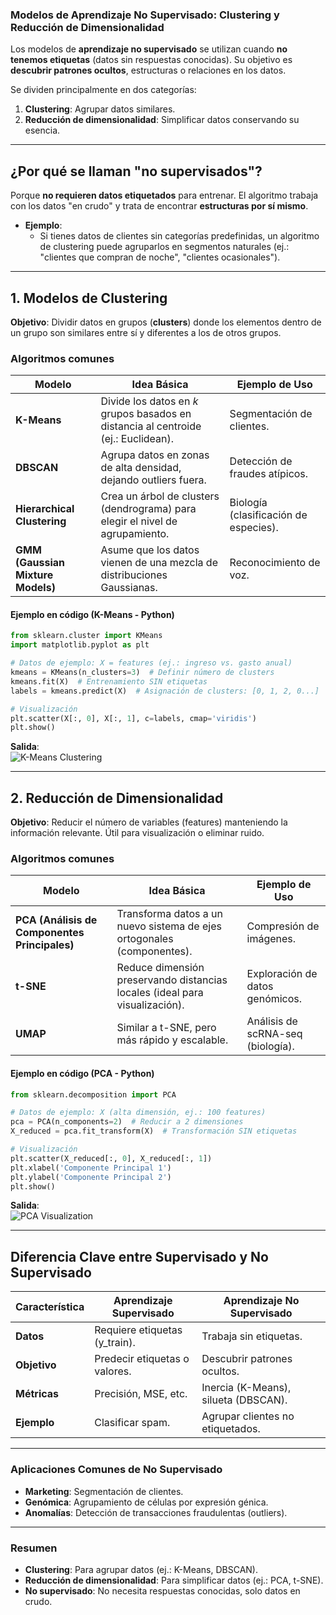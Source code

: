 ### **Modelos de Aprendizaje No Supervisado: Clustering y Reducción de Dimensionalidad**  

Los modelos de **aprendizaje no supervisado** se utilizan cuando **no tenemos etiquetas** (datos sin respuestas conocidas). Su objetivo es **descubrir patrones ocultos**, estructuras o relaciones en los datos.  

Se dividen principalmente en dos categorías:  
1. **Clustering**: Agrupar datos similares.  
2. **Reducción de dimensionalidad**: Simplificar datos conservando su esencia.  

---

## **¿Por qué se llaman "no supervisados"?**  
Porque **no requieren datos etiquetados** para entrenar. El algoritmo trabaja con los datos "en crudo" y trata de encontrar **estructuras por sí mismo**.  

- **Ejemplo**:  
  - Si tienes datos de clientes sin categorías predefinidas, un algoritmo de clustering puede agruparlos en segmentos naturales (ej.: "clientes que compran de noche", "clientes ocasionales").  

---

## **1. Modelos de Clustering**  
**Objetivo**: Dividir datos en grupos (**clusters**) donde los elementos dentro de un grupo son similares entre sí y diferentes a los de otros grupos.  

### **Algoritmos comunes**  

| Modelo               | Idea Básica                                                                 | Ejemplo de Uso                     |  
|----------------------|-----------------------------------------------------------------------------|------------------------------------|  
| **K-Means**          | Divide los datos en *k* grupos basados en distancia al centroide (ej.: Euclidean). | Segmentación de clientes. |  
| **DBSCAN**           | Agrupa datos en zonas de alta densidad, dejando outliers fuera.            | Detección de fraudes atípicos.     |  
| **Hierarchical Clustering** | Crea un árbol de clusters (dendrograma) para elegir el nivel de agrupamiento. | Biología (clasificación de especies). |  
| **GMM (Gaussian Mixture Models)** | Asume que los datos vienen de una mezcla de distribuciones Gaussianas. | Reconocimiento de voz. |  

#### **Ejemplo en código (K-Means - Python)**  
```python
from sklearn.cluster import KMeans
import matplotlib.pyplot as plt

# Datos de ejemplo: X = features (ej.: ingreso vs. gasto anual)
kmeans = KMeans(n_clusters=3)  # Definir número de clusters
kmeans.fit(X)  # Entrenamiento SIN etiquetas
labels = kmeans.predict(X)  # Asignación de clusters: [0, 1, 2, 0...]

# Visualización
plt.scatter(X[:, 0], X[:, 1], c=labels, cmap='viridis')
plt.show()
```
**Salida**:  
![K-Means Clustering](https://miro.medium.com/max/1200/1*9hYX3Zf5Q5O0eY5pX3x6qQ.png)  

---

## **2. Reducción de Dimensionalidad**  
**Objetivo**: Reducir el número de variables (features) manteniendo la información relevante. Útil para visualización o eliminar ruido.  

### **Algoritmos comunes**  

| Modelo               | Idea Básica                                                                 | Ejemplo de Uso                     |  
|----------------------|-----------------------------------------------------------------------------|------------------------------------|  
| **PCA (Análisis de Componentes Principales)** | Transforma datos a un nuevo sistema de ejes ortogonales (componentes). | Compresión de imágenes. |  
| **t-SNE**            | Reduce dimensión preservando distancias locales (ideal para visualización). | Exploración de datos genómicos. |  
| **UMAP**             | Similar a t-SNE, pero más rápido y escalable.                               | Análisis de scRNA-seq (biología). |  

#### **Ejemplo en código (PCA - Python)**  
```python
from sklearn.decomposition import PCA

# Datos de ejemplo: X (alta dimensión, ej.: 100 features)
pca = PCA(n_components=2)  # Reducir a 2 dimensiones
X_reduced = pca.fit_transform(X)  # Transformación SIN etiquetas

# Visualización
plt.scatter(X_reduced[:, 0], X_reduced[:, 1])
plt.xlabel('Componente Principal 1')
plt.ylabel('Componente Principal 2')
plt.show()
```
**Salida**:  
![PCA Visualization](https://scikit-learn.org/stable/_images/sphx_glr_plot_pca_iris_001.png)  

---

## **Diferencia Clave entre Supervisado y No Supervisado**  
| Característica      | Aprendizaje Supervisado               | Aprendizaje No Supervisado         |  
|---------------------|---------------------------------------|------------------------------------|  
| **Datos**           | Requiere etiquetas (y_train).         | Trabaja sin etiquetas.             |  
| **Objetivo**        | Predecir etiquetas o valores.         | Descubrir patrones ocultos.        |  
| **Métricas**        | Precisión, MSE, etc.                  | Inercia (K-Means), silueta (DBSCAN). |  
| **Ejemplo**         | Clasificar spam.                      | Agrupar clientes no etiquetados.   |  

---

### **Aplicaciones Comunes de No Supervisado**  
- **Marketing**: Segmentación de clientes.  
- **Genómica**: Agrupamiento de células por expresión génica.  
- **Anomalías**: Detección de transacciones fraudulentas (outliers).  

---

### **Resumen**  
- **Clustering**: Para agrupar datos (ej.: K-Means, DBSCAN).  
- **Reducción de dimensionalidad**: Para simplificar datos (ej.: PCA, t-SNE).  
- **No supervisado**: No necesita respuestas conocidas, solo datos en crudo.  